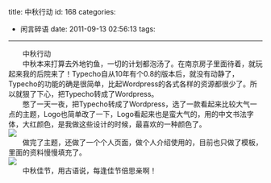 title: 中秋行动
id: 168
categories:
  - 闲言碎语
date: 2011-09-13 02:56:13
tags:
---

　　中秋行动
</br>　　中秋本来打算去外地钓鱼，一切的计划都泡汤了。在南京房子里面待着，就玩起来我的后院来了！Typecho自从10年有个0.8的版本后，就没有动静了，Typecho的功能的确是很简单，比起Wordpress的各式各样的资源都很少了。所以就狠了下心，把Typecho转成了Wordpress。
</br>　　憋了一天一夜，把Typecho转成了Wordpress，选了一款看起来比较大气一点的主题，Logo也简单改了一下，Logo看起来也是蛮大气的，用的中文书法字体，大红颜色，是我做这些设计的时候，最喜欢的一种颜色了。
</br>[![](http://m2.img.libdd.com/farm5/2012/0821/18/B10D845BB0DE2503AE123A84B4B21E492A3E0C5EF698_86_300.JPEG)</img>](http://dapeng.me/wp-content/uploads/2011/09/blog.jpg)
</br>　　做完了主题，还做了一个个人页面，做个人介绍使用的，目前也只做了模板，里面的资料慢慢填充了。
</br>[![](http://m1.img.libdd.com/farm5/2012/0821/18/2AFE96B190E018A25AE2F93F6E9CC73272D7675EF698_300_190.GIF)</img>](http://dapeng.me/wp-content/uploads/2011/09/me.gif)
</br>　　中秋佳节，用古语说，每逢佳节倍思亲啊！